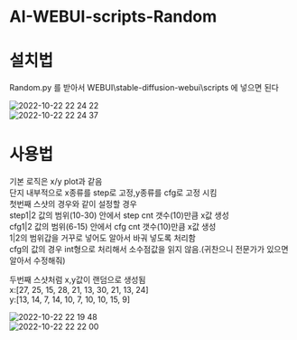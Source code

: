 # AI-WEBUI-scripts-Random

# 설치법

Random.py 를 받아서 WEBUI\stable-diffusion-webui\scripts 에 넣으면 된다

![2022-10-22 22 24 22](https://user-images.githubusercontent.com/20321215/197341519-b2537b68-99e3-4acb-8363-738787bb596d.png)  
![2022-10-22 22 24 37](https://user-images.githubusercontent.com/20321215/197341513-6b0c09f0-636d-4567-ac1f-f5eb1160af58.png)  
# 사용법

기본 로직은 x/y plot과 같음  
단지 내부적으로 x종류를 step로 고정,y종류를 cfg로 고정 시킴  
첫번째 스샷의 경우와 같이 설정할 경우  
step1|2 값의 범위(10-30) 안에서 step cnt 갯수(10)만큼 x값 생성  
cfg1|2 값의 범위(6-15) 안에서 cfg cnt 갯수(10)만큼 x값 생성  
1|2의 범위갑을 거꾸로 넣어도 알아서 바궈 넣도록 처리함  
cfg의 값의 경우 int형으로 처리해서 소수점값을 읽지 않음.(귀찬으니 전문가가 있으면 알아서 수정해줘)  

두번째 스샷처럼 x,y값이 랜덤으로 생성됨  
x:[27, 25, 15, 28, 21, 13, 30, 21, 13, 24]  
y:[13, 14, 7, 14, 10, 7, 10, 10, 15, 9]  

![2022-10-22 22 19 48](https://user-images.githubusercontent.com/20321215/197341552-ecfe787a-4643-4a6f-a32f-593de23b96be.png)  
![2022-10-22 22 22 00](https://user-images.githubusercontent.com/20321215/197341554-306e9384-9d1d-45c0-833f-55c03edec5fc.png)  
